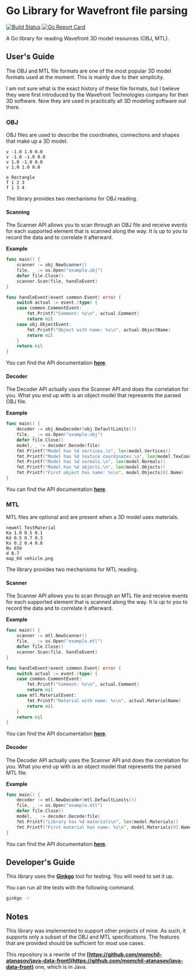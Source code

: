 # Go Library for Wavefront file parsing

[![Build Status](https://travis-ci.org/momchil-atanasov/go-data-front.png)](https://travis-ci.org/momchil-atanasov/go-data-front) [![Go Report Card](https://goreportcard.com/badge/github.com/momchil-atanasov/go-data-front)](https://goreportcard.com/report/github.com/momchil-atanasov/go-data-front)

A Go library for reading Wavefront 3D model resources (OBJ, MTL).

## User's Guide

The OBJ and MTL file formats are one of the most popular 3D model formats used at the moment. This is mainly due to their simplicity.

I am not sure what is the exact history of these file formats, but I believe they were first introduced by the Wavefront Technologies company for their 3D software. Now they are used in practically all 3D modeling software out there.

### OBJ

OBJ files are used to describe the coordinates, connections and shapes that make up a 3D model.

```
v -1.0 1.0 0.0
v -1.0 -1.0 0.0
v 1.0 -1.0 0.0
v 1.0 1.0 0.0

o Rectangle
f 1 2 3
f 1 3 4
```

The library provides two mechanisms for OBJ reading.

#### Scanning

The Scanner API allows you to scan through an OBJ file and receive events for each supported element that is scanned along the way. It is up to you to record the data and to correlate it afterward.

**Example**

```go
func main() {
	scanner := obj.NewScanner()
	file, _ := os.Open("example.obj")
	defer file.Close()
	scanner.Scan(file, handleEvent)
}

func handleEvent(event common.Event) error {
	switch actual := event.(type) {
	case common.CommentEvent:
		fmt.Printf("Comment: %s\n", actual.Comment)
		return nil
	case obj.ObjectEvent:
		fmt.Printf("Object with name: %s\n", actual.ObjectName)
		return nil
	}
	return nil
}
```

You can find the API documentation **[here](https://godoc.org/github.com/momchil-atanasov/go-data-front/scanner/obj)**.


#### Decoder

The Decoder API actually uses the Scanner API and does the correlation for you. What you end up with is an object model that represents the parsed OBJ file.

**Example**

```go
func main() {
	decoder := obj.NewDecoder(obj.DefaultLimits())
	file, _ := os.Open("example.obj")
	defer file.Close()
	model, _ := decoder.Decode(file)
	fmt.Printf("Model has %d vertices.\n", len(model.Vertices))
	fmt.Printf("Model has %d texture coordinates.\n", len(model.TexCoords))
	fmt.Printf("Model has %d normals.\n", len(model.Normals))
	fmt.Printf("Model has %d objects.\n", len(model.Objects))
	fmt.Printf("First object has name: %s\n", model.Objects[0].Name)
}
```

You can find the API documentation **[here](https://godoc.org/github.com/momchil-atanasov/go-data-front/decoder/obj)**.

### MTL

MTL files are optional and are present when a 3D model uses materials.

```
newmtl TestMaterial
Ka 1.0 0.5 0.1
Kd 0.5 0.7 0.3
Ks 0.2 0.4 0.8
Ns 650
d 0.7
map_Kd vehicle.png
```

The library provides two mechanisms for MTL reading.

#### Scanner

The Scanner API allows you to scan through an MTL file and receive events for each supported element that is scanned along the way. It is up to you to record the data and to correlate it afterward.

**Example**

```go
func main() {
	scanner := mtl.NewScanner()
	file, _ := os.Open("example.mtl")
	defer file.Close()
	scanner.Scan(file, handleEvent)
}

func handleEvent(event common.Event) error {
	switch actual := event.(type) {
	case common.CommentEvent:
		fmt.Printf("Comment: %s\n", actual.Comment)
		return nil
	case mtl.MaterialEvent:
		fmt.Printf("Material with name: %s\n", actual.MaterialName)
		return nil
	}
	return nil
}
```

You can find the API documentation **[here](https://godoc.org/github.com/momchil-atanasov/go-data-front/scanner/mtl)**.

#### Decoder

The Decoder API actually uses the Scanner API and does the correlation for you. What you end up with is an object model that represents the parsed MTL file.

**Example**

```go
func main() {
	decoder := mtl.NewDecoder(mtl.DefaultLimits())
	file, _ := os.Open("example.mtl")
	defer file.Close()
	model, _ := decoder.Decode(file)
	fmt.Printf("Library has %d materials\n", len(model.Materials))
	fmt.Printf("First material has name: %s\n",	model.Materials[0].Name)
}
```

You can find the API documentation **[here](https://godoc.org/github.com/momchil-atanasov/go-data-front/decoder/mtl)**.

## Developer's Guide

This library uses the **[Ginkgo](https://github.com/onsi/ginkgo)** tool for testing. You will need to set it up.

You can run all the tests with the following command.

```bash
ginkgo -r
```

## Notes

This library was implemented to support other projects of mine. As such, it supports only a subset of the OBJ and MTL specifications. The features that are provided should be sufficient for most use cases.

This repository is a rewrite of the **[https://github.com/momchil-atanasov/java-data-front](https://github.com/momchil-atanasov/java-data-front)** one, which is in Java.
